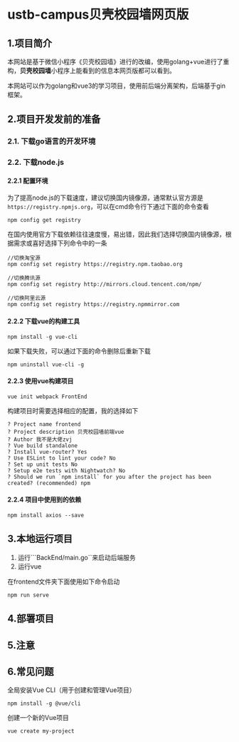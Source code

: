 # ustb-campus贝壳校园墙网页版
## 1.项目简介
本网站是基于微信小程序《贝壳校园墙》进行的改编，使用golang+vue进行了重构，**贝壳校园墙**小程序上能看到的信息本网页版都可以看到。

本网站可以作为golang和vue3的学习项目，使用前后端分离架构，后端基于gin框架。
## 2.项目开发发前的准备
### 2.1. 下载go语言的开发环境
### 2.2. 下载node.js
#### 2.2.1 配置环境
为了提高node.js的下载速度，建议切换国内镜像源，通常默认官方源是 ```https://registry.npmjs.org```，可以在cmd命令行下通过下面的命令查看
```shell
npm config get registry
```
在国内使用官方下载依赖往往速度慢，易出错，因此我们选择切换国内镜像源，根据需求或喜好选择下列命令中的一条
```shell
//切换淘宝源
npm config set registry https://registry.npm.taobao.org

//切换腾讯源
npm config set registry http://mirrors.cloud.tencent.com/npm/

//切换阿里云源
npm config set registry https://registry.npmmirror.com
```
#### 2.2.2 下载vue的构建工具
```shell
npm install -g vue-cli
```
如果下载失败，可以通过下面的命令删除后重新下载
```shell
npm uninstall vue-cli -g
```
#### 2.2.3 使用vue构建项目
```shell
vue init webpack FrontEnd
```
构建项目时需要选择相应的配置，我的选择如下
```text
? Project name frontend
? Project description 贝壳校园墙前端vue
? Author 我不是大佬zvj
? Vue build standalone
? Install vue-router? Yes
? Use ESLint to lint your code? No
? Set up unit tests No
? Setup e2e tests with Nightwatch? No
? Should we run `npm install` for you after the project has been created? (recommended) npm
```
#### 2.2.4 项目中使用到的依赖
```text
npm install axios --save
```
## 3.本地运行项目
1. 运行```BackEnd/main.go``来启动后端服务
2. 运行vue

在frontend文件夹下面使用如下命令启动
 ```shell
npm run serve
```
## 4.部署项目
## 5.注意
## 6.常见问题
全局安装Vue CLI（用于创建和管理Vue项目）
```shell
npm install -g @vue/cli
```
创建一个新的Vue项目
```
vue create my-project
```

